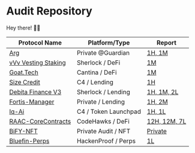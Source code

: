 # Audit Repository

Hey there! 🕵️‍♂️


| Protocol Name                                                                 | Platform/Type          | Report                                          |
|-------------------------------------------------------------------------------|-------------------------|-------------------------------------------------|
| [Arg](https://github.com/GuardianAudits/Arg-PoCs)                            | Private @Guardian       | [1H, 1M](reports/Arg_Audit.pdf)                 |
| [vVv Vesting Staking](https://github.com/sherlock-audit/2024-03-vvv-vesting-staking) | Sherlock / DeFi         | [1M](reports/vvv_Audit.pdf)                 |
| [Goat.Tech](https://cantina.xyz/competitions/f214cf86-cc80-40c0-a70b-e9bb25d7ac80)  | Cantina / DeFi          | [1M](reports/GoatTechAudit.pdf)             |
| [Size Credit](https://github.com/code-423n4/2024-06-size/)                   | C4 / Lending            | [1H](reports/SizeAudit.md)           |
| [Debita Finance V3](https://github.com/sherlock-audit/2024-11-debita-finance-v3) | Sherlock / Lending      | [1H, 1M, 2L](reports/DebitaAudit.md)            |
| [Fortis-Manager](https://github.com/0z/fortis)                               | Private / Lending       | [1H, 2M](reports/FortisManagerAudit.md)         |
| [Iq-Ai](https://github.com/code-423n4/2025-01-iq-ai)                         | C4 / Token Launchpad    | [1H, 1L](reports/IqAudit.md)                    |
| [RAAC-CoreContracts](https://codehawks.cyfrin.io/c/2025-02-raac)            | CodeHawks / DeFi        | [12H, 12M, 7L](reports/RAACAudit.md)             |
| [BiFY-NFT](https://x.com/BIFYOfficial/status/1945508290906956018)            | Private Audit / NFT        | [Private]()             |
| [Bluefin-Perps](https://hackenproof.com/audit-programs/bluefin-perp-audit-contest)            | HackenProof / Perps        | [1L]()             |
